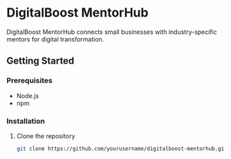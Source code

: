 # DigitalBoost MentorHub

DigitalBoost MentorHub connects small businesses with industry-specific mentors for digital transformation.

## Getting Started

### Prerequisites
- Node.js
- npm

### Installation

1. Clone the repository
   ```bash
   git clone https://github.com/yourusername/digitalboost-mentorhub.git
